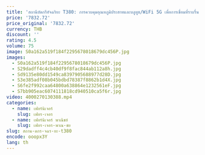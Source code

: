 ```yaml
---
title: 'สถานีบัดกรีอัจฉริยะ T380: การควบคุมอุณหภูมิประสาทและบลูทูธ/WiFi 5G เพื่อการเชื่อมที่ราบรื่น'
price: '7832.72'
price_original: '7832.72'
currency: THB
discount: ''
rating: 4.5
volume: 75
image: S0a162a519f184f2295678018679dc456P.jpg
images:
  - S0a162a519f184f2295678018679dc456P.jpg
  - S29dadff4c4cb40df9f8fac844ab112a8h.jpg
  - Sd9135e80dd1549ca8397905688977d28D.jpg
  - S3e385adf08b045bdbd78387f8862b1d4X.jpg
  - S6fe2f992caa64800a638864e1232561eF.jpg
  - S7bb905eac6074111818cd940510ca5f6r.jpg
video: 4000270130388.mp4
categories:
  - name: เฟอร์นิเจอร์
    slug: เฟอร-เจอร
  - name: เฟอร์นิเจอร์ พาณิชย์
    slug: เฟอร-เจอร-พาณ-ชย
slug: สถาน-ดกร-จฉร-ยะ-t380
encode: ooopx3Y
lang: th
---
```

  